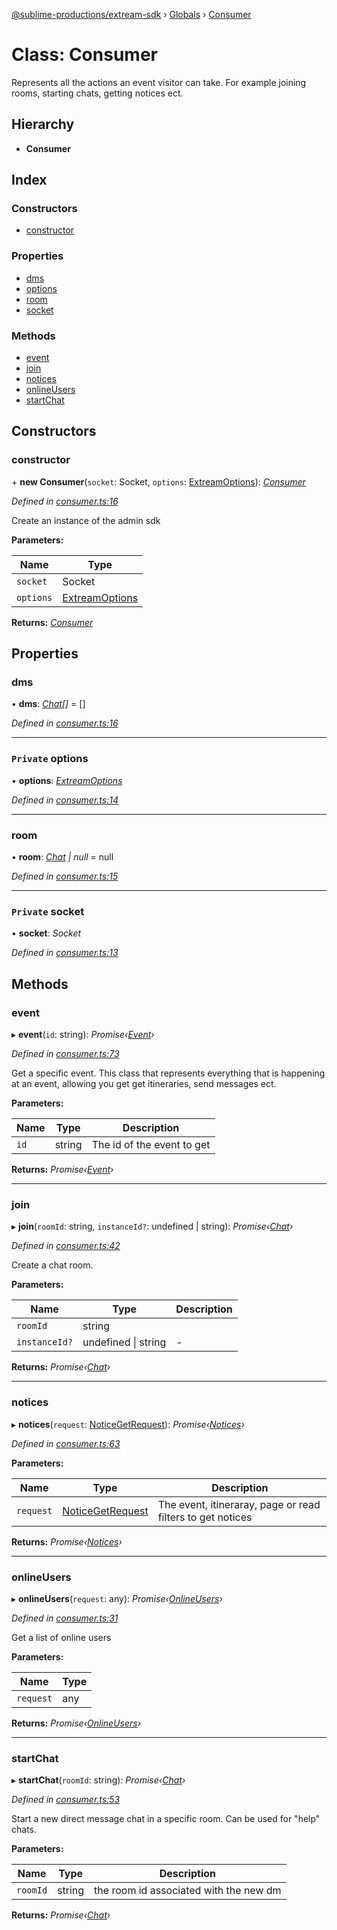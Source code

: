 [@sublime-productions/extream-sdk](../README.md) › [Globals](../globals.md) › [Consumer](consumer.md)

# Class: Consumer

Represents all the actions an event visitor can take. For example joining rooms, starting chats, getting notices ect.

## Hierarchy

* **Consumer**

## Index

### Constructors

* [constructor](consumer.md#constructor)

### Properties

* [dms](consumer.md#dms)
* [options](consumer.md#private-options)
* [room](consumer.md#room)
* [socket](consumer.md#private-socket)

### Methods

* [event](consumer.md#event)
* [join](consumer.md#join)
* [notices](consumer.md#notices)
* [onlineUsers](consumer.md#onlineusers)
* [startChat](consumer.md#startchat)

## Constructors

###  constructor

\+ **new Consumer**(`socket`: Socket, `options`: [ExtreamOptions](../interfaces/extreamoptions.md)): *[Consumer](consumer.md)*

*Defined in [consumer.ts:16](https://github.com/Extream-SaaS/ex-sdk/blob/8b68273/src/consumer.ts#L16)*

Create an instance of the admin sdk

**Parameters:**

Name | Type |
------ | ------ |
`socket` | Socket |
`options` | [ExtreamOptions](../interfaces/extreamoptions.md) |

**Returns:** *[Consumer](consumer.md)*

## Properties

###  dms

• **dms**: *[Chat](chat.md)[]* = []

*Defined in [consumer.ts:16](https://github.com/Extream-SaaS/ex-sdk/blob/8b68273/src/consumer.ts#L16)*

___

### `Private` options

• **options**: *[ExtreamOptions](../interfaces/extreamoptions.md)*

*Defined in [consumer.ts:14](https://github.com/Extream-SaaS/ex-sdk/blob/8b68273/src/consumer.ts#L14)*

___

###  room

• **room**: *[Chat](chat.md) | null* = null

*Defined in [consumer.ts:15](https://github.com/Extream-SaaS/ex-sdk/blob/8b68273/src/consumer.ts#L15)*

___

### `Private` socket

• **socket**: *Socket*

*Defined in [consumer.ts:13](https://github.com/Extream-SaaS/ex-sdk/blob/8b68273/src/consumer.ts#L13)*

## Methods

###  event

▸ **event**(`id`: string): *Promise‹[Event](event.md)›*

*Defined in [consumer.ts:73](https://github.com/Extream-SaaS/ex-sdk/blob/8b68273/src/consumer.ts#L73)*

Get a specific event. This class that represents everything that is happening at an event, allowing you get get itineraries, send messages ect.

**Parameters:**

Name | Type | Description |
------ | ------ | ------ |
`id` | string | The id of the event to get  |

**Returns:** *Promise‹[Event](event.md)›*

___

###  join

▸ **join**(`roomId`: string, `instanceId?`: undefined | string): *Promise‹[Chat](chat.md)›*

*Defined in [consumer.ts:42](https://github.com/Extream-SaaS/ex-sdk/blob/8b68273/src/consumer.ts#L42)*

Create a chat room.

**Parameters:**

Name | Type | Description |
------ | ------ | ------ |
`roomId` | string |   |
`instanceId?` | undefined &#124; string | - |

**Returns:** *Promise‹[Chat](chat.md)›*

___

###  notices

▸ **notices**(`request`: [NoticeGetRequest](../interfaces/noticegetrequest.md)): *Promise‹[Notices](notices.md)›*

*Defined in [consumer.ts:63](https://github.com/Extream-SaaS/ex-sdk/blob/8b68273/src/consumer.ts#L63)*

**Parameters:**

Name | Type | Description |
------ | ------ | ------ |
`request` | [NoticeGetRequest](../interfaces/noticegetrequest.md) | The event, itineraray, page or read filters to get notices  |

**Returns:** *Promise‹[Notices](notices.md)›*

___

###  onlineUsers

▸ **onlineUsers**(`request`: any): *Promise‹[OnlineUsers](onlineusers.md)›*

*Defined in [consumer.ts:31](https://github.com/Extream-SaaS/ex-sdk/blob/8b68273/src/consumer.ts#L31)*

Get a list of online users

**Parameters:**

Name | Type |
------ | ------ |
`request` | any |

**Returns:** *Promise‹[OnlineUsers](onlineusers.md)›*

___

###  startChat

▸ **startChat**(`roomId`: string): *Promise‹[Chat](chat.md)›*

*Defined in [consumer.ts:53](https://github.com/Extream-SaaS/ex-sdk/blob/8b68273/src/consumer.ts#L53)*

Start a new direct message chat in a specific room. Can be used for "help" chats.

**Parameters:**

Name | Type | Description |
------ | ------ | ------ |
`roomId` | string | the room id associated with the new dm  |

**Returns:** *Promise‹[Chat](chat.md)›*

